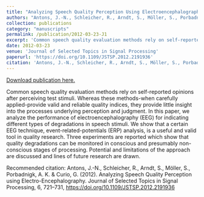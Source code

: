 ```yaml
---
title: "Analyzing Speech Quality Perception Using Electroencephalography"
authors: "Antons, J.-N., Schleicher, R., Arndt, S., Möller, S., Porbadnigk, A. K. & Curio, G."
collection: publications
category: "manuscripts"
permalink: /publication/2012-03-23-J1
excerpt: 'Common speech quality evaluation methods rely on self-reported opinions after perceiving test stimuli. Whereas these methods-when carefully applied-provide valid and reliable quality indices, they provide little insight into the processes underlying perception and judgment. In this paper, we analyze the performance of electroencephalography (EEG) for indicating different types of degradations in speech stimuli. We show that a certain EEG technique, event-related-potentials (ERP) analysis, is a useful and valid tool in quality research. Three experiments are reported which show that quality degradations can be monitored in conscious and presumably non-conscious stages of processing. Potential and limitations of the approach are discussed and lines of future research are drawn.'
date: 2012-03-23
venue: 'Journal of Selected Topics in Signal Processing'
paperurl: 'https://doi.org/10.1109/JSTSP.2012.2191936'
citation: 'Antons, J.-N., Schleicher, R., Arndt, S., Möller, S., Porbadnigk, A. K. &amp; Curio, G. (2012). Analyzing Speech Quality Perception using Electro-Encephalography. Journal of Selected Topics in Signal Processing, 6, 721–731, https://doi.org/10.1109/JSTSP.2012.2191936'
---
```


<a href='https://doi.org/10.1109/JSTSP.2012.2191936'>Download publication here.</a>

Common speech quality evaluation methods rely on self-reported opinions after perceiving test stimuli. Whereas these methods-when carefully applied-provide valid and reliable quality indices, they provide little insight into the processes underlying perception and judgment. In this paper, we analyze the performance of electroencephalography (EEG) for indicating different types of degradations in speech stimuli. We show that a certain EEG technique, event-related-potentials (ERP) analysis, is a useful and valid tool in quality research. Three experiments are reported which show that quality degradations can be monitored in conscious and presumably non-conscious stages of processing. Potential and limitations of the approach are discussed and lines of future research are drawn.

Recommended citation: Antons, J.-N., Schleicher, R., Arndt, S., Möller, S., Porbadnigk, A. K. & Curio, G. (2012). Analyzing Speech Quality Perception using Electro-Encephalography. Journal of Selected Topics in Signal Processing, 6, 721–731, https://doi.org/10.1109/JSTSP.2012.2191936